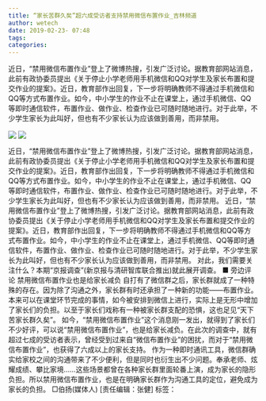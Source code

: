 ```yaml
---
title: “家长苦群久矣”超六成受访者支持禁用微信布置作业_吉林频道
author: wetech
date: 2019-02-23- 07:48
tags: 
categories: 
---
```

近日，“禁用微信布置作业”登上了微博热搜，引发广泛讨论。据教育部网站消息，此前有政协委员提出《关于停止小学老师用手机微信和QQ对学生及家长布置和提交作业的提案》。近日，教育部作出回复，下一步将明确教师不得通过手机微信和QQ等方式布置作业。如今，中小学生的作业不止在课堂上，通过手机微信、QQ等即时通信软件，布置作业、做作业、检查作业已可随时随地进行。对于此举，不少学生家长为此叫好，但也有不少家长认为应该做到善用，而非禁用。
<!-- more -->
                
<img align="center" border="0" src="http://p1.ifengimg.com/a/2019_08/823c2c95d93a64f_size22_w315_h450.jpg" />
                
<img align="center" border="0" src="http://p2.ifengimg.com/a/2016/0810/204c433878d5cf9size1_w16_h16.png" />
            
近日，“禁用微信布置作业”登上了微博热搜，引发广泛讨论。据教育部网站消息，此前有政协委员提出《关于停止小学老师用手机微信和QQ对学生及家长布置和提交作业的提案》。近日，教育部作出回复，下一步将明确教师不得通过手机微信和QQ等方式布置作业。如今，中小学生的作业不止在课堂上，通过手机微信、QQ等即时通信软件，布置作业、做作业、检查作业已可随时随地进行。对于此举，不少学生家长为此叫好，但也有不少家长认为应该做到善用，而非禁用。
近日，“禁用微信布置作业”登上了微博热搜，引发广泛讨论。据教育部网站消息，此前有政协委员提出《关于停止小学老师用手机微信和QQ对学生及家长布置和提交作业的提案》。近日，教育部作出回复，下一步将明确教师不得通过手机微信和QQ等方式布置作业。如今，中小学生的作业不止在课堂上，通过手机微信、QQ等即时通信软件，布置作业、做作业、检查作业已可随时随地进行。对于此举，不少学生家长为此叫好，但也有不少家长认为应该做到善用，而非禁用。
对此，我们需要关注什么？本期“京报调查”(新京报与清研智库联合推出)就此展开调查。
■ 旁边评论
禁用微信布置作业也是给家长减负
自打有了微信群之后，家长群就成了一种特殊的存在。因为除了沟通之外，家长群有时还承担了一种新的功能——布置作业。本来可以在课堂环节完成的事情，如今被安排到微信上进行，实际上是无形中增加了家长们的负担。以至于家长们戏称有一种被家长群支配的恐惧，这也足见“天下苦家长群久矣”。
如今，“禁用微信布置作业”这个消息刚一发出，就得到了家长们不少好评，可以说“禁用微信布置作业”，也是给家长减负。在此次的调查中，就有超过七成的受访者表示，曾经受到过来自“微信布置作业”的困扰，而对于“禁用微信布置作业”，也获得了六成以上的家长支持。
作为一种即时通讯工具，微信群确实给家校之间的沟通带来了不少便利，但是同时也衍生出不少问题。奉承老师、炫耀成绩、攀比家境……这些场景都曾在各种家长群里面轮番上演，成为家长的隐形负担。所以禁用微信布置作业，也是在明确家长群作为沟通工具的定位，避免成为家长的负担。
□伯扬(媒体人)
[责任编辑：张健]
标签：
 
 
             
